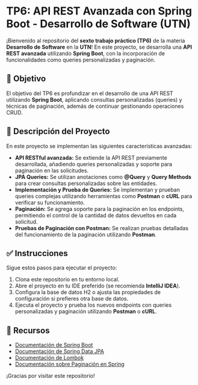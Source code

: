 # TP6: API REST Avanzada con Spring Boot - Desarrollo de Software (UTN)

¡Bienvenido al repositorio del **sexto trabajo práctico (TP6)** de la materia **Desarrollo de Software** en la **UTN**! En este proyecto, se desarrolla una **API REST avanzada** utilizando **Spring Boot**, con la incorporación de funcionalidades como queries personalizadas y paginación.

## 📌 Objetivo

El objetivo del TP6 es profundizar en el desarrollo de una API REST utilizando **Spring Boot**, aplicando consultas personalizadas (queries) y técnicas de paginación, además de continuar gestionando operaciones CRUD.

## 📂 Descripción del Proyecto

En este proyecto se implementan las siguientes características avanzadas:

- **API RESTful avanzada:** Se extiende la API REST previamente desarrollada, añadiendo queries personalizadas y soporte para paginación en las solicitudes.
- **JPA Queries:** Se utilizan anotaciones como **@Query** y **Query Methods** para crear consultas personalizadas sobre las entidades.
- **Implementación y Prueba de Queries:** Se implementan y prueban queries complejas utilizando herramientas como **Postman** o **cURL** para verificar su funcionamiento.
- **Paginación:** Se agrega soporte para la paginación en los endpoints, permitiendo el control de la cantidad de datos devueltos en cada solicitud.
- **Pruebas de Paginación con Postman:** Se realizan pruebas detalladas del funcionamiento de la paginación utilizando **Postman**.

## ✅ Instrucciones

Sigue estos pasos para ejecutar el proyecto:

1. Clona este repositorio en tu entorno local.
2. Abre el proyecto en tu IDE preferido (se recomienda **IntelliJ IDEA**).
3. Configura la base de datos H2 o ajusta las propiedades de configuración si prefieres otra base de datos.
4. Ejecuta el proyecto y prueba los nuevos endpoints con queries personalizadas y paginación utilizando **Postman** o **cURL**.

## 📝 Recursos

- [Documentación de Spring Boot](https://spring.io/projects/spring-boot)
- [Documentación de Spring Data JPA](https://spring.io/projects/spring-data-jpa)
- [Documentación de Lombok](https://projectlombok.org/)
- [Documentación sobre Paginación en Spring](https://docs.spring.io/spring-data/jpa/docs/current/reference/html/#repositories.core-concepts)

¡Gracias por visitar este repositorio!
